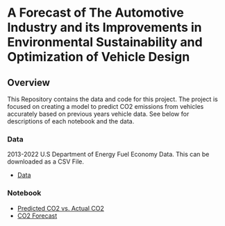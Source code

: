 # A Forecast of The Automotive Industry and its Improvements in Environmental Sustainability and Optimization of Vehicle Design

## Overview
This Repository contains the data and code for this project. The project is focused on creating a model to predict CO2 emissions from vehicles 
accurately based on previous years vehicle data. See below for descriptions of each notebook and the data.

### Data
2013-2022 U.S Department of Energy Fuel Economy Data. This can be downloaded as a CSV File.
* [Data](https://github.com/dphan2/CO2-Forecast-Automotive-Industry/blob/main/USA_2013-2022_Cars.csv)

### Notebook
* [Predicted CO2 vs. Actual CO2](https://github.com/dphan2/CO2-Forecast-Automotive-Industry/blob/main/Predicted_CO2_vs._Actual_CO2.csv)
* [CO2 Forecast](https://github.com/dphan2/CO2-Forecast-Automotive-Industry/blob/main/Auto_CO2_Forecast.ipynb)



